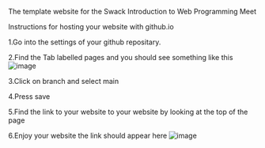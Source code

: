The template website for the Swack Introduction to Web Programming Meet

Instructions for hosting your website with github.io

1.Go into the settings of your github repositary.

2.Find the Tab labelled pages and you should see something like this
![image](https://github.com/user-attachments/assets/33966f02-8b9e-462c-be07-aee3aa16749b)

3.Click on branch and select main

4.Press save

5.Find the link to your website to your website by looking at the top of the page

6.Enjoy your website the link should appear here
![image](https://github.com/user-attachments/assets/ed5c68e2-b154-4aaf-8763-c6f8d5628d9e)

